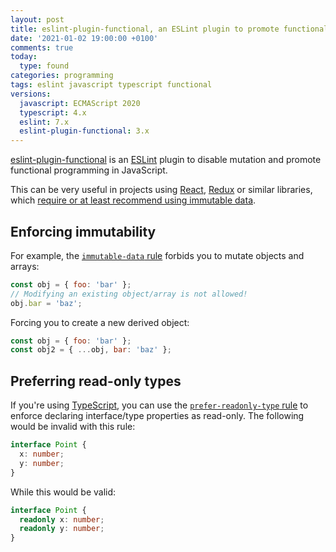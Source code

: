```yaml
---
layout: post
title: eslint-plugin-functional, an ESLint plugin to promote functional programming
date: '2021-01-02 19:00:00 +0100'
comments: true
today:
  type: found
categories: programming
tags: eslint javascript typescript functional
versions:
  javascript: ECMAScript 2020
  typescript: 4.x
  eslint: 7.x
  eslint-plugin-functional: 3.x
---
```


[eslint-plugin-functional] is an [ESLint][eslint] plugin to disable mutation and
promote functional programming in JavaScript.

This can be very useful in projects using [React][react], [Redux][redux] or
similar libraries, which [require or at least recommend using immutable
data][immutability].

## Enforcing immutability

For example, the [`immutable-data` rule][immutable-data-rule] forbids you to
mutate objects and arrays:

```js
const obj = { foo: 'bar' };
// Modifying an existing object/array is not allowed!
obj.bar = 'baz';
```

Forcing you to create a new derived object:

```js
const obj = { foo: 'bar' };
const obj2 = { ...obj, bar: 'baz' };
```

## Preferring read-only types

If you're using [TypeScript][typescript], you can use the
[`prefer-readonly-type` rule][prefer-readonly-type-rule] to enforce declaring
interface/type properties as read-only. The following would be invalid with this
rule:

```ts
interface Point {
  x: number;
  y: number;
}
```

While this would be valid:

```ts
interface Point {
  readonly x: number;
  readonly y: number;
}
```

[eslint]: https://eslint.org
[eslint-plugin-functional]: https://www.npmjs.com/package/eslint-plugin-functional
[immutable-data-rule]: https://github.com/jonaskello/eslint-plugin-functional/blob/HEAD/docs/rules/immutable-data.md
[immutability]: https://redux.js.org/faq/immutable-data
[prefer-readonly-type-rule]: https://github.com/jonaskello/eslint-plugin-functional/blob/HEAD/docs/rules/prefer-readonly-type.md
[react]: https://reactjs.org
[redux]: https://redux.js.org
[typescript]: https://www.typescriptlang.org
